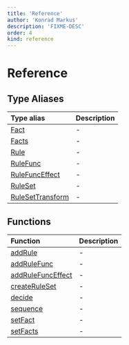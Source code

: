 ```yaml
---
title: 'Reference'
author: 'Konrad Markus'
description: 'FIXME-DESC'
order: 4
kind: reference
---
```


# Reference

## Type Aliases

| Type alias                                                                                    | Description |
| :-------------------------------------------------------------------------------------------- | :---------- |
| [Fact](/projects/konkerdev-tiny-rules-fp/reference/type-aliases/fact)                         | -           |
| [Facts](/projects/konkerdev-tiny-rules-fp/reference/type-aliases/facts)                       | -           |
| [Rule](/projects/konkerdev-tiny-rules-fp/reference/type-aliases/rule)                         | -           |
| [RuleFunc](/projects/konkerdev-tiny-rules-fp/reference/type-aliases/rulefunc)                 | -           |
| [RuleFuncEffect](/projects/konkerdev-tiny-rules-fp/reference/type-aliases/rulefunceffect)     | -           |
| [RuleSet](/projects/konkerdev-tiny-rules-fp/reference/type-aliases/ruleset)                   | -           |
| [RuleSetTransform](/projects/konkerdev-tiny-rules-fp/reference/type-aliases/rulesettransform) | -           |

## Functions

| Function                                                                                     | Description |
| :------------------------------------------------------------------------------------------- | :---------- |
| [addRule](/projects/konkerdev-tiny-rules-fp/reference/functions/addrule)                     | -           |
| [addRuleFunc](/projects/konkerdev-tiny-rules-fp/reference/functions/addrulefunc)             | -           |
| [addRuleFuncEffect](/projects/konkerdev-tiny-rules-fp/reference/functions/addrulefunceffect) | -           |
| [createRuleSet](/projects/konkerdev-tiny-rules-fp/reference/functions/createruleset)         | -           |
| [decide](/projects/konkerdev-tiny-rules-fp/reference/functions/decide)                       | -           |
| [sequence](/projects/konkerdev-tiny-rules-fp/reference/functions/sequence)                   | -           |
| [setFact](/projects/konkerdev-tiny-rules-fp/reference/functions/setfact)                     | -           |
| [setFacts](/projects/konkerdev-tiny-rules-fp/reference/functions/setfacts)                   | -           |
